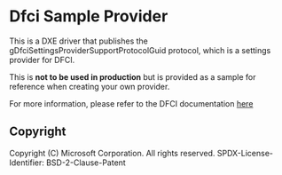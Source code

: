 # Dfci Sample Provider

This is a DXE driver that publishes the gDfciSettingsProviderSupportProtocolGuid protocol, which is a settings provider for DFCI.

This is **not to be used in production** but is provided as a sample for reference when creating your own provider.

For more information, please refer to the DFCI documentation [here]( https://microsoft.github.io/mu/dyn/mu_plus/DfciPkg/Docs/PlatformIntegration/DfciSettingProviders/)

## Copyright

Copyright (C) Microsoft Corporation. All rights reserved.
SPDX-License-Identifier: BSD-2-Clause-Patent
